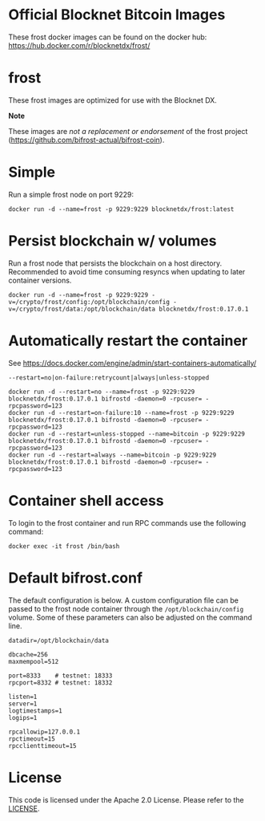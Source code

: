 Official Blocknet Bitcoin Images
=================================

These frost docker images can be found on the docker hub: https://hub.docker.com/r/blocknetdx/frost/

frost
========

These frost images are optimized for use with the Blocknet DX.

**Note**

These images are _not a replacement or endorsement_ of the frost project (https://github.com/bifrost-actual/bifrost-coin).


Simple
======

Run a simple frost node on port 9229:
```
docker run -d --name=frost -p 9229:9229 blocknetdx/frost:latest
```


Persist blockchain w/ volumes
=============================

Run a frost node that persists the blockchain on a host directory. Recommended to avoid time consuming resyncs when updating to later container versions.
```
docker run -d --name=frost -p 9229:9229 -v=/crypto/frost/config:/opt/blockchain/config -v=/crypto/frost/data:/opt/blockchain/data blocknetdx/frost:0.17.0.1
```


Automatically restart the container
===================================

See https://docs.docker.com/engine/admin/start-containers-automatically/

`--restart=no|on-failure:retrycount|always|unless-stopped`

```
docker run -d --restart=no --name=frost -p 9229:9229 blocknetdx/frost:0.17.0.1 bifrostd -daemon=0 -rpcuser= -rpcpassword=123
docker run -d --restart=on-failure:10 --name=frost -p 9229:9229 blocknetdx/frost:0.17.0.1 bifrostd -daemon=0 -rpcuser= -rpcpassword=123
docker run -d --restart=unless-stopped --name=bitcoin -p 9229:9229 blocknetdx/frost:0.17.0.1 bifrostd -daemon=0 -rpcuser= -rpcpassword=123
docker run -d --restart=always --name=bitcoin -p 9229:9229 blocknetdx/frost:0.17.0.1 bifrostd -daemon=0 -rpcuser= -rpcpassword=123
```


Container shell access
======================

To login to the frost container and run RPC commands use the following command:
```
docker exec -it frost /bin/bash
```


Default bifrost.conf
=====================

The default configuration is below. A custom configuration file can be passed to the frost  node container through the `/opt/blockchain/config` volume. Some of these parameters can also be adjusted on the command line.
```
datadir=/opt/blockchain/data

dbcache=256
maxmempool=512

port=8333    # testnet: 18333
rpcport=8332 # testnet: 18332

listen=1
server=1
logtimestamps=1
logips=1

rpcallowip=127.0.0.1
rpctimeout=15
rpcclienttimeout=15
```


License
=======

This code is licensed under the Apache 2.0 License. Please refer to the [LICENSE](https://github.com/BlocknetDX/dockerimages/blob/master/LICENSE).